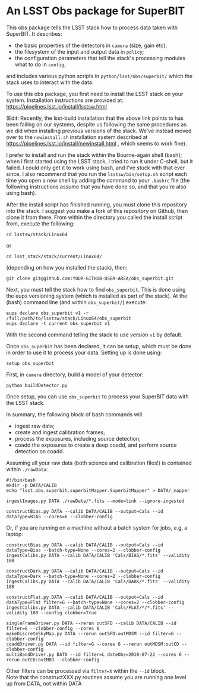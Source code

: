 # An LSST Obs package for SuperBIT

This obs package tells the LSST stack how to process data taken with SuperBIT. It describes:
- the basic properties of the detectors in `camera` (size, gain etc);
- the filesystem of the input and output data in `policy`;
- the configuration parameters that tell the stack's processing modules what to do in `config`;

and includes various python scripts in `python/lsst/obs/superbit/` which the stack uses to interact with the data.

To use this obs package, you first need to install the LSST stack on your system. Installation instructions are provided at:
https://pipelines.lsst.io/install/lsstsw.html

(Edit: Recently, the lsst-build installation that the above link points to has been failing on our systems, despite us following the same procedures as we did when installing previous versions of the stack. We've instead moved over to the `newinstall.sh` installation system described at https://pipelines.lsst.io/install/newinstall.html , which seems to work fine).

I prefer to install and run the stack within the Bourne-again shell (bash); when I first started using the LSST stack, I tried to run it under C-shell, but it failed. I could only get it to work using bash, and I've stuck with that ever since. I also recommend that you run the `lsstsw/bin/setup.sh` script each time you open a new shell by adding the command to your `.bashrc` file (the following instructions assume that you have done so, and that you're also using bash).

After the install script has finished running, you must clone this repository into the stack. I suggest you make a fork of this repository on Github, then clone it from there. From within the directory you called the install script from, execute the following:
```
cd lsstsw/stack/Linux64
```
or
```
cd lsst_stack/stack/current/Linux64/
```
(depending on how you installed the stack), then:
```
git clone git@github.com:YOUR-GITHUB-USER-AREA/obs_superbit.git
```

Next, you must tell the stack how to find `obs_superbit`. This is done using the eups versioning system (which is installed as part of the stack). At the (bash) command line (and within `obs_superbit/`) execute:
```
eups declare obs_superbit v1 -r /full/path/to/lsstsw/stack/Linux64/obs_superbit
eups declare -t current obs_superbit v1
```
With the second command telling the stack to use version `v1` by default.

Once `obs_superbit` has been declared, it can be setup, which must be done in order to use it to process your data. Setting up is done using:
```
setup obs_superbit
```

First, in ```camera``` directory, build a model of your detector:
```
python buildDetector.py
```
Once setup, you can use `obs_superbit` to process your SuperBIT data with the LSST stack.

In summary, the following block of bash commands will:
- ingest raw data;
- create and ingest calibration frames;
- process the exposures, including source detection;
- coadd the exposures to create a deep coadd, and perform source detection on coadd.

Assuming all your raw data (both science and calibration files!) is contained within `./rawData`:
```
#!/bin/bash
mkdir -p DATA/CALIB
echo "lsst.obs.superbit.superbitMapper.SuperbitMapper" > DATA/_mapper

ingestImages.py DATA ./rawData/*.fits --mode=link --ignore-ingested

constructBias.py DATA --calib DATA/CALIB --output=Cals --id dataType=BIAS --cores=6 --clobber-config
```
Or, if you are running on a machine without a batch system for jobs, e.g. a laptop:
```
constructBias.py DATA --calib DATA/CALIB --output=Cals --id dataType=Bias --batch-type=None --cores=2 --clobber-config
ingestCalibs.py DATA --calib DATA/CALIB 'Cals/BIAS/*.fits' --validity 180

constructDark.py DATA --calib DATA/CALIB --output=Cals --id dataType=Dark --batch-type=None --cores=2 --clobber-config
ingestCalibs.py DATA --calib DATA/CALIB 'Cals/DARK/*.fits' --validity 180

constructFlat.py DATA --calib DATA/CALIB --output=Cals --id dataType=Flat filter=G --batch-type=None --cores=2 --clobber-config
ingestCalibs.py DATA --calib DATA/CALIB 'Cals/FLAT/*/*.fits' --validity 180 --config clobber=True

singleFrameDriver.py DATA --rerun outSFD --calib DATA/CALIB --id filter=G --clobber-config --cores 6
makeDiscreteSkyMap.py DATA --rerun outSFD:outMDSM --id filter=G --clobber-config
coaddDriver.py DATA --id filter=G --cores 6 --rerun outMDSM:outCD --clobber-config
multiBandDriver.py DATA --id filter=L dateObs=2018-07-22 --cores 6 --rerun outCD:outMBD --clobber-config
```
Other filters can be processed via `filter=X` within the `--id` block.  
Note that the constructXXX.py routines assume you are running one level up from DATA, not within DATA
